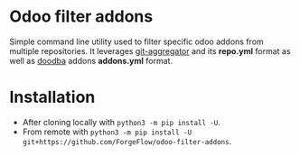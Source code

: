 # Odoo filter addons

Simple command line utility used to filter specific odoo addons from
multiple repositories. It leverages [git-aggregator](https://github.com/acsone/git-aggregator)
and its **repo.yml** format as well as [doodba](https://github.com/Tecnativa/doodba's)
addons **addons.yml** format.

# Installation

- After cloning locally with `python3 -m pip install -U`.
- From remote with `python3 -m pip install -U git+https://github.com/ForgeFlow/odoo-filter-addons`.
